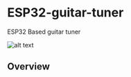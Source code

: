 # ESP32-guitar-tuner
ESP32 Based guitar tuner

![alt text](https://github.com/MakinMusic247/ESP32-guitar-tuner/blob/master/Images/PCB%20layout.PNGraw=true)


## Overview

